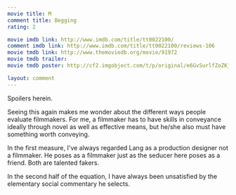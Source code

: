 ```yaml
---
movie title: M
comment title: Begging
rating: 2

movie imdb link: http://www.imdb.com/title/tt0022100/
comment imdb link: http://www.imdb.com/title/tt0022100/reviews-106
movie tmdb link: http://www.themoviedb.org/movie/91972
movie tmdb trailer: 
movie tmdb poster: http://cf2.imgobject.com/t/p/original/e6GvSurlfZoZKjLthALDcb66Jf4.jpg

layout: comment
---
```


Spoilers herein.

Seeing this again makes me wonder about the different ways people evaluate filmmakers. For  me, a filmmaker has to have skills in conveyance ideally through novel as well as effective  means, but he/she also must have something worth conveying.

In the first measure, I've always regarded Lang as a production designer not a filmmaker. He  poses as a filmmaker just as the seducer here poses as a friend. Both are talented fakers.

In the second half of the equation, I have always been unsatisfied by the elementary social  commentary he selects.